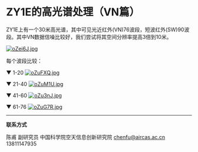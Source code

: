 # ZY1E的高光谱处理（VN篇）

ZY1E上有一个30米高光谱，其中可见光近红外(VN)76波段，短波红外(SW)90波段。其中VN数据信噪比较好，我们尝试将其空间分辨率提高3倍到10米。



[![oZei6J.jpg](https://z3.ax1x.com/2021/11/26/oZei6J.jpg)](https://imgtu.com/i/oZei6J)


每个波段比较：

▼ 1-20
[![oZuFXQ.jpg](https://z3.ax1x.com/2021/11/26/oZuFXQ.jpg)](https://imgtu.com/i/oZuFXQ)

▼ 21-40
[![oZuM1U.jpg](https://z3.ax1x.com/2021/11/26/oZuM1U.jpg)](https://imgtu.com/i/oZuM1U)

▼ 41-60
[![oZu3nJ.jpg](https://z3.ax1x.com/2021/11/26/oZu3nJ.jpg)](https://imgtu.com/i/oZu3nJ)

▼ 61-76
[![oZuG7R.jpg](https://z3.ax1x.com/2021/11/26/oZuG7R.jpg)](https://imgtu.com/i/oZuG7R)

---

**联系方式**

陈甫 副研究员
中国科学院空天信息创新研究院
chenfu@aircas.ac.cn
13811147935
